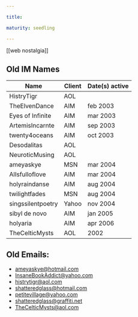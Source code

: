 ```yaml
---

title: 

maturity: seedling

---
```


[[web nostalgia]]

## Old IM Names

| Name              | Client | Date(s) active |
| ----------------- | ------ | -------------- |
| HistryTigr        | AOL    |                |
| TheElvenDance     | AIM    | feb 2003       |
| Eyes of Infinite  | AIM    | mar 2003       |
| ArtemisIncarnte   | AIM    | sep 2003       |
| twenty4oceans     | AIM    | oct 2003       |
| Desodalitas       | AOL    |                |
| NeuroticMusing    | AOL    |                |
| ameyaskye         | MSN    | mar 2004       |
| AlIsfulloflove    | AIM    | mar 2004       |
| holyraindanse     | AIM    | aug 2004       |
| twilightfades     | MSN    | aug 2004       |
| singssilentpoetry | Yahoo  | nov 2004       |
| sibyl de novo     | AIM    | jan 2005       |
| holyaria          | AIM    | apr 2006       |
| TheCelticMysts    | AOL    | 2002           | 



## Old Emails:
- ameyaskye@hotmail.com
- InsaneBookAddict@yahoo.com
- histrytigr@aol.com
- shatteredglass@hotmail.com
- petitevillage@yahoo.com
- shatteredglass@graffiti.net
- TheCelticMysts@aol.com